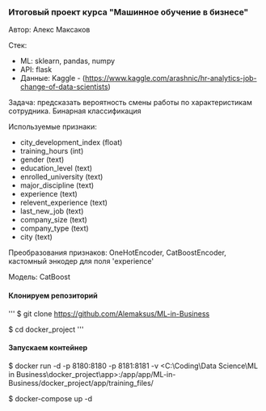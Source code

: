 ### Итоговый проект курса "Машинное обучение в бизнесе"

Автор: Алекс Максаков

Стек: 

* ML: sklearn, pandas, numpy
* API: flask
* Данные: Kaggle - (https://www.kaggle.com/arashnic/hr-analytics-job-change-of-data-scientists)

Задача: предсказать вероятность смены работы по характеристикам сотрудника. Бинарная классификация

Используемые признаки:


* city_development_index (float)
* training_hours (int)
* gender (text)
* education_level (text)
* enrolled_university (text)
* major_discipline (text)
* experience (text)
* relevent_experience (text)
* last_new_job (text)
* company_size (text)
* company_type (text)
* city (text)

Преобразования признаков: OneHotEncoder, CatBoostEncoder, кастомный энкодер для поля 'experience'

Модель: CatBoost

#### Клонируем репозиторий

'''
$ git clone https://github.com/Alemaksus/ML-in-Business

$ cd docker_project
'''

#### Запускаем контейнер

$ docker run -d -p 8180:8180 -p 8181:8181 -v <C:\Coding\Data Science\ML in Business\docker_project\app>:/app/app/ML-in-Business/docker_project/app/training_files/

$ docker-compose up -d



